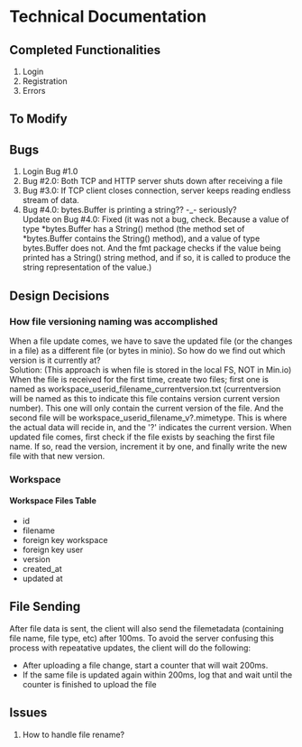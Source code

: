 # Technical Documentation

## Completed Functionalities

1. Login
2. Registration
3. Errors

## To Modify

## Bugs

1. Login Bug #1.0
2. Bug #2.0: Both TCP and HTTP server shuts down after receiving a file
3. Bug #3.0: If TCP client closes connection, server keeps reading endless stream of data.
4. Bug #4.0: bytes.Buffer is printing a string?? -_- seriously?  
Update on Bug #4.0:  Fixed (it was not a bug, check. Because a value of type *bytes.Buffer has a String() method (the method set of *bytes.Buffer contains the String() method), and a value of type bytes.Buffer does not. And the fmt package checks if the value being printed has a String() string method, and if so, it is called to produce the string representation of the value.)

## Design Decisions

### How file versioning naming was accomplished

When a file update comes, we have to save the updated file (or the changes in a file) as a different file (or bytes in minio). So how do we find out which version is it currently at?  
Solution: (This approach is when file is stored in the local FS, NOT in Min.io)  
When the file is received for the first time, create two files; first one is named as workspace_userid_filename_currentversion.txt (currentversion will be named as this to indicate this file contains version current version number). This one will only contain the current version of the file. And the second file will be workspace_userid_filename_v?.mimetype. This is where the actual data will recide in, and the '?' indicates the current version. When updated file comes, first check if the file exists by seaching the first file name. If so, read the version, increment it by one, and finally write the new file with that new version.

### Workspace

#### Workspace Files Table

- id
- filename
- foreign key workspace
- foreign key user
- version
- created_at
- updated at

## File Sending

After file data is sent, the client will also send the filemetadata (containing file name, file type, etc) after 100ms. To avoid the server confusing this process with repeatative updates, the client will do the following:  

- After uploading a file change, start a counter that will wait 200ms.
- If the same file is updated again within 200ms, log that and wait until the counter is finished to upload the file

## Issues

1. How to handle file rename?
<!-- Ans: When a file rename action occurs, the watcher will detect it -->
